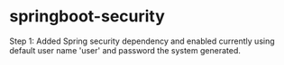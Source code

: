 # springboot-security

Step 1: Added Spring security dependency and enabled currently using default user name 'user' and password the system generated.
